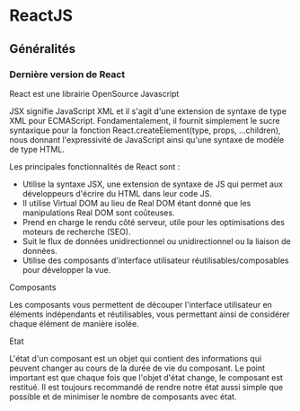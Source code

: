 
# ReactJS

## Généralités

### Dernière version de React

React est une librairie OpenSource Javascript

JSX signifie JavaScript XML et il s'agit d'une extension de syntaxe de type XML pour ECMAScript. Fondamentalement, il fournit simplement le sucre syntaxique pour la fonction React.createElement(type, props, ...children), nous donnant l'expressivité de JavaScript ainsi qu'une syntaxe de modèle de type HTML.

Les principales fonctionnalités de React sont :

- Utilise la syntaxe JSX, une extension de syntaxe de JS qui permet aux développeurs d'écrire du HTML dans leur code JS.
- Il utilise Virtual DOM au lieu de Real DOM étant donné que les manipulations Real DOM sont coûteuses.
- Prend en charge le rendu côté serveur, utile pour les optimisations des moteurs de recherche (SEO).
- Suit le flux de données unidirectionnel ou unidirectionnel ou la liaison de données.
- Utilise des composants d'interface utilisateur réutilisables/composables pour développer la vue.

Composants

Les composants vous permettent de découper l'interface utilisateur en éléments indépendants et réutilisables, vous permettant ainsi de considérer chaque élément de manière isolée.

Etat

L'état d'un composant est un objet qui contient des informations qui peuvent changer au cours de la durée de vie du composant. Le point important est que chaque fois que l'objet d'état change, le composant est restitué. Il est toujours recommandé de rendre notre état aussi simple que possible et de minimiser le nombre de composants avec état.
